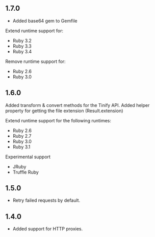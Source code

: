 ## 1.7.0

* Added base64 gem to Gemfile

Extend runtime support for:

* Ruby 3.2
* Ruby 3.3
* Ruby 3.4

Remove runtime support for:

* Ruby 2.6
* Ruby 3.0

## 1.6.0

Added transform & convert methods for the Tinify API.
Added helper property for getting the file extension (Result.extension)

Extend runtime support for the following runtimes:

* Ruby 2.6
* Ruby 2.7
* Ruby 3.0
* Ruby 3.1

Experimental support

* JRuby
* Truffle Ruby


## 1.5.0
* Retry failed requests by default.

## 1.4.0
* Added support for HTTP proxies.
